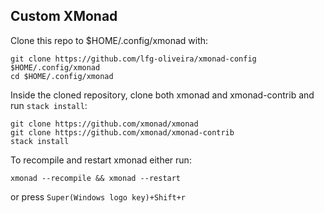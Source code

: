 ## Custom XMonad

Clone this repo to $HOME/.config/xmonad with:
```
git clone https://github.com/lfg-oliveira/xmonad-config $HOME/.config/xmonad
cd $HOME/.config/xmonad
```
Inside the cloned repository, clone both xmonad and xmonad-contrib and run `stack install`:
```
git clone https://github.com/xmonad/xmonad
git clone https://github.com/xmonad/xmonad-contrib
stack install
```
To recompile and restart xmonad either run:
```
xmonad --recompile && xmonad --restart
```
or press `Super(Windows logo key)+Shift+r`